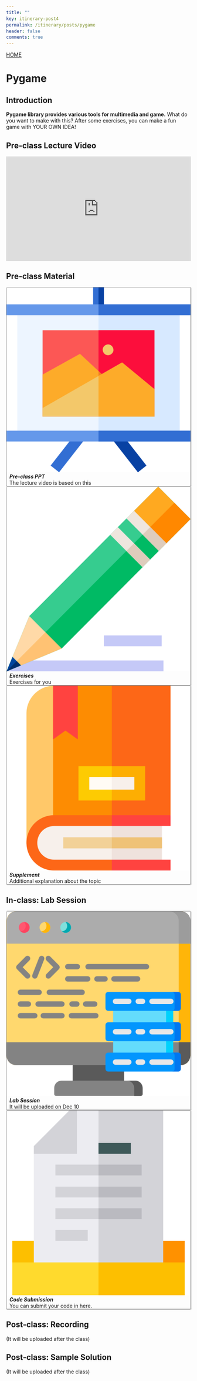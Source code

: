 ```yaml
---
title: ""
key: itinerary-post4
permalink: /itinerary/posts/pygame
header: false
comments: true
---
```


<style>
  /* DON'T USE JS TO THIS!! */
  #grid_for_list{
    box-shadow: 1px 1px 1px 1px #ccc;  
    border: 1px solid gray;
    border-radius: 3px;
    cursor: pointer;

    transform: scale(1);
    -webkit-transform: scale(1);
    -moz-transform: scale(1);
    -ms-transform: scale(1);
    -o-transform: scale(1);
    transition: all 0.1s ease-in-out;
  }

  #grid_for_list:hover {
    transform: scale(1.0125);
    -webkit-transform: scale(1.0125);
    -moz-transform: scale(1.0125);
    -ms-transform: scale(1.0125);
    -o-transform: scale(1.0125);
  }

  #cell_for_list{
    padding: 2px 2px 2px 2px;
  }
  #h_for_list{
    margin: 0 0 0 0.5rem;
  }
  #p_for_list{
    margin: 0 0 0 0.5rem;
  }
  div.cell img{
    border-right: 1px solid gray;
    max-width: 100%;  
    max-height: 100%;
  }

  .video-container {
    position: relative;
    width: 100%;
    height: 0;
    padding-bottom: 56.25%;
  }

  .video-container iframe {
    position: absolute;
    top: 0;
    left: 0;
    width: 100%;
    height: 100%;
  }
</style>

<a class="button button--primary button--rounded button--xl" href="/itinerary">HOME</a>

# Pygame
## Introduction
**Pygame library provides various tools for multimedia and game.** What do you want to make with this? After some exercises, you can make a fun game with YOUR OWN IDEA! 

## Pre-class Lecture Video

<div style="width:100%; ">
  <div class="video-container">
    <iframe src="https://www.youtube.com/embed/nw14nSWYaZA" frameborder="0" allow="accelerometer; autoplay; clipboard-write; encrypted-media; gyroscope; picture-in-picture" allowfullscreen></iframe>
  </div>
</div>

##  Pre-class Material

<div class="grid scale" id="grid_for_list" onclick="location.href='/contents/2020_ITinerary/assets/session_4/preclass.pdf';">
  <div class="cell cell--2"><img src="/contents/2020_ITinerary/assets/imgs/ppt.png"></div>
  <div class="cell cell--auto">
    <h5 id="h_for_list">Pre-class PPT</h5>
    <p id="p_for_list">The lecture video is based on this</p>
  </div>
</div>

<div class="grid scale" id="grid_for_list" onclick="location.href='/contents/2020_ITinerary/assets/session_4/exercise.pdf';">
  <div class="cell cell--2"><img src="/contents/2020_ITinerary/assets/imgs/write.png"></div>
  <div class="cell cell--auto">
    <h5 id="h_for_list">Exercises</h5>
    <p id="p_for_list">Exercises for you</p>
  </div>
</div>

<div class="grid scale" id="grid_for_list" onclick="location.href='/contents/2020_ITinerary/assets/session_4/supplement.pdf';">
  <div class="cell cell--2"><img src="/contents/2020_ITinerary/assets/imgs/books.png"></div>
  <div class="cell cell--auto">
    <h5 id="h_for_list">Supplement</h5>
    <p id="p_for_list">Additional explanation about the topic</p>
  </div>
</div>

## In-class: Lab Session
<div class="grid scale" id="grid_for_list" onclick="location.href='#';">
  <div class="cell cell--2"><img src="/contents/2020_ITinerary/assets/imgs/labsession.png"></div>
  <div class="cell cell--auto">
    <h5 id="h_for_list">Lab Session</h5>
    <p id="p_for_list">It will be uploaded on Dec 10</p>
  </div>
</div>

<div class="grid scale" id="grid_for_list" onclick="location.href='https://script.google.com/macros/s/AKfycbzs-EnI2x-sri8vjy1xPi4eOSkjdWa-Gbs0aaz9PXbtDw3nfmjI/exec';">
  <div class="cell cell--2"><img src="/contents/2020_ITinerary/assets/imgs/submit.png"></div>
  <div class="cell cell--auto">
    <h5 id="h_for_list">Code Submission</h5>
    <p id="p_for_list">You can submit your code in here.</p>
  </div>
</div>

## Post-class: Recording
(It will be uploaded after the class)

<!--
<div style="width:100%;">
  <div class="video-container">
    <iframe src="https://www.youtube.com/embed/6TWJaFD6R2s" frameborder="0" allow="accelerometer; autoplay; clipboard-write; encrypted-media; gyroscope; picture-in-picture" allowfullscreen></iframe>
  </div>
</div>
-->

## Post-class: Sample Solution

(It will be uploaded after the class)

<!--
<div class="grid scale" id="grid_for_list" onclick="location.href='https://eunseong-park.github.io/contents/sample_material/sample_post1.html';">
  <div class="cell cell--2"><img src="/contents/2020_ITinerary/assets/imgs/idea.png"></div>
  <div class="cell cell--auto">
    <h5 id="h_for_list">Sample Solution</h5>
    <p id="p_for_list">It will be uploaded on Dec 8</p>
  </div>
</div>
-->